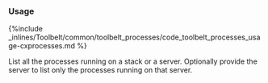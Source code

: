 <!-- usedin: [ _legacy_docker/Toolbelt, _maestro/Toolbelt] - post: -->


### Usage



{%include _inlines/Toolbelt/common/toolbelt_processes/code_toolbelt_processes_usage-cxprocesses.md %}

List all the processes running on a stack or a server. Optionally provide the server to list only the processes running on that server.
